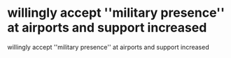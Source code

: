# willingly accept ''military presence'' at airports and support increased

willingly accept ''military presence'' at airports and support increased